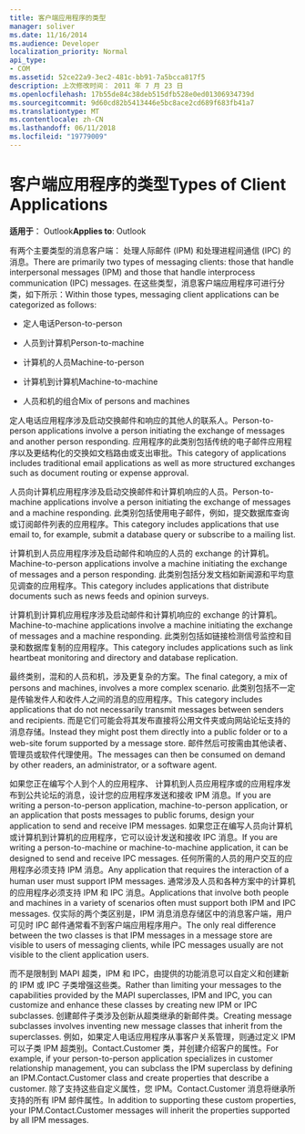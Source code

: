 ```yaml
---
title: 客户端应用程序的类型
manager: soliver
ms.date: 11/16/2014
ms.audience: Developer
localization_priority: Normal
api_type:
- COM
ms.assetid: 52ce22a9-3ec2-481c-bb91-7a5bcca817f5
description: 上次修改时间： 2011 年 7 月 23 日
ms.openlocfilehash: 17b55de84c38deb515dfb528e0ed01306934739d
ms.sourcegitcommit: 9d60cd82b5413446e5bc8ace2cd689f683fb41a7
ms.translationtype: MT
ms.contentlocale: zh-CN
ms.lasthandoff: 06/11/2018
ms.locfileid: "19779009"
---
```

# <a name="types-of-client-applications"></a><span data-ttu-id="016a5-103">客户端应用程序的类型</span><span class="sxs-lookup"><span data-stu-id="016a5-103">Types of Client Applications</span></span>

  
  
<span data-ttu-id="016a5-104">**适用于**： Outlook</span><span class="sxs-lookup"><span data-stu-id="016a5-104">**Applies to**: Outlook</span></span> 
  
<span data-ttu-id="016a5-105">有两个主要类型的消息客户端： 处理人际邮件 (IPM) 和处理进程间通信 (IPC) 的消息。</span><span class="sxs-lookup"><span data-stu-id="016a5-105">There are primarily two types of messaging clients: those that handle interpersonal messages (IPM) and those that handle interprocess communication (IPC) messages.</span></span> <span data-ttu-id="016a5-106">在这些类型，消息客户端应用程序可进行分类，如下所示：</span><span class="sxs-lookup"><span data-stu-id="016a5-106">Within those types, messaging client applications can be categorized as follows:</span></span>
  
- <span data-ttu-id="016a5-107">定人电话</span><span class="sxs-lookup"><span data-stu-id="016a5-107">Person-to-person</span></span>
    
- <span data-ttu-id="016a5-108">人员到计算机</span><span class="sxs-lookup"><span data-stu-id="016a5-108">Person-to-machine</span></span>
    
- <span data-ttu-id="016a5-109">计算机的人员</span><span class="sxs-lookup"><span data-stu-id="016a5-109">Machine-to-person</span></span>
    
- <span data-ttu-id="016a5-110">计算机到计算机</span><span class="sxs-lookup"><span data-stu-id="016a5-110">Machine-to-machine</span></span>
    
- <span data-ttu-id="016a5-111">人员和机的组合</span><span class="sxs-lookup"><span data-stu-id="016a5-111">Mix of persons and machines</span></span>
    
<span data-ttu-id="016a5-112">定人电话应用程序涉及启动交换邮件和响应的其他人的联系人。</span><span class="sxs-lookup"><span data-stu-id="016a5-112">Person-to-person applications involve a person initiating the exchange of messages and another person responding.</span></span> <span data-ttu-id="016a5-113">应用程序的此类别包括传统的电子邮件应用程序以及更结构化的交换如文档路由或支出审批。</span><span class="sxs-lookup"><span data-stu-id="016a5-113">This category of applications includes traditional email applications as well as more structured exchanges such as document routing or expense approval.</span></span>
  
<span data-ttu-id="016a5-114">人员向计算机应用程序涉及启动交换邮件和计算机响应的人员。</span><span class="sxs-lookup"><span data-stu-id="016a5-114">Person-to-machine applications involve a person initiating the exchange of messages and a machine responding.</span></span> <span data-ttu-id="016a5-115">此类别包括使用电子邮件，例如，提交数据库查询或订阅邮件列表的应用程序。</span><span class="sxs-lookup"><span data-stu-id="016a5-115">This category includes applications that use email to, for example, submit a database query or subscribe to a mailing list.</span></span>
  
<span data-ttu-id="016a5-116">计算机到人员应用程序涉及启动邮件和响应的人员的 exchange 的计算机。</span><span class="sxs-lookup"><span data-stu-id="016a5-116">Machine-to-person applications involve a machine initiating the exchange of messages and a person responding.</span></span> <span data-ttu-id="016a5-117">此类别包括分发文档如新闻源和平均意见调查的应用程序。</span><span class="sxs-lookup"><span data-stu-id="016a5-117">This category includes applications that distribute documents such as news feeds and opinion surveys.</span></span>
  
<span data-ttu-id="016a5-118">计算机到计算机应用程序涉及启动邮件和计算机响应的 exchange 的计算机。</span><span class="sxs-lookup"><span data-stu-id="016a5-118">Machine-to-machine applications involve a machine initiating the exchange of messages and a machine responding.</span></span> <span data-ttu-id="016a5-119">此类别包括如链接检测信号监控和目录和数据库复制的应用程序。</span><span class="sxs-lookup"><span data-stu-id="016a5-119">This category includes applications such as link heartbeat monitoring and directory and database replication.</span></span>
  
<span data-ttu-id="016a5-120">最终类别，混和的人员和机，涉及更复杂的方案。</span><span class="sxs-lookup"><span data-stu-id="016a5-120">The final category, a mix of persons and machines, involves a more complex scenario.</span></span> <span data-ttu-id="016a5-121">此类别包括不一定是传输发件人和收件人之间的消息的应用程序。</span><span class="sxs-lookup"><span data-stu-id="016a5-121">This category includes applications that do not necessarily transmit messages between senders and recipients.</span></span> <span data-ttu-id="016a5-122">而是它们可能会将其发布直接将公用文件夹或向网站论坛支持的消息存储。</span><span class="sxs-lookup"><span data-stu-id="016a5-122">Instead they might post them directly into a public folder or to a web-site forum supported by a message store.</span></span> <span data-ttu-id="016a5-123">邮件然后可按需由其他读者、 管理员或软件代理使用。</span><span class="sxs-lookup"><span data-stu-id="016a5-123">The messages can then be consumed on demand by other readers, an administrator, or a software agent.</span></span>
  
<span data-ttu-id="016a5-124">如果您正在编写个人到个人的应用程序、 计算机到人员应用程序或的应用程序发布到公共论坛的消息，设计您的应用程序发送和接收 IPM 消息。</span><span class="sxs-lookup"><span data-stu-id="016a5-124">If you are writing a person-to-person application, machine-to-person application, or an application that posts messages to public forums, design your application to send and receive IPM messages.</span></span> <span data-ttu-id="016a5-125">如果您正在编写人员向计算机或计算机到计算机的应用程序，它可以设计发送和接收 IPC 消息。</span><span class="sxs-lookup"><span data-stu-id="016a5-125">If you are writing a person-to-machine or machine-to-machine application, it can be designed to send and receive IPC messages.</span></span> <span data-ttu-id="016a5-126">任何所需的人员的用户交互的应用程序必须支持 IPM 消息。</span><span class="sxs-lookup"><span data-stu-id="016a5-126">Any application that requires the interaction of a human user must support IPM messages.</span></span> <span data-ttu-id="016a5-127">通常涉及人员和各种方案中的计算机的应用程序必须支持 IPM 和 IPC 消息。</span><span class="sxs-lookup"><span data-stu-id="016a5-127">Applications that involve both people and machines in a variety of scenarios often must support both IPM and IPC messages.</span></span> <span data-ttu-id="016a5-128">仅实际的两个类区别是，IPM 消息消息存储区中的消息客户端，用户可见时 IPC 邮件通常看不到客户端应用程序用户。</span><span class="sxs-lookup"><span data-stu-id="016a5-128">The only real difference between the two classes is that IPM messages in a message store are visible to users of messaging clients, while IPC messages usually are not visible to the client application users.</span></span> 
  
<span data-ttu-id="016a5-129">而不是限制到 MAPI 超类，IPM 和 IPC，由提供的功能消息可以自定义和创建新的 IPM 或 IPC 子类增强这些类。</span><span class="sxs-lookup"><span data-stu-id="016a5-129">Rather than limiting your messages to the capabilities provided by the MAPI superclasses, IPM and IPC, you can customize and enhance these classes by creating new IPM or IPC subclasses.</span></span> <span data-ttu-id="016a5-130">创建邮件子类涉及创新从超类继承的新邮件类。</span><span class="sxs-lookup"><span data-stu-id="016a5-130">Creating message subclasses involves inventing new message classes that inherit from the superclasses.</span></span> <span data-ttu-id="016a5-131">例如，如果定人电话应用程序从事客户关系管理，则通过定义 IPM 可以子类 IPM 超类别。Contact.Customer 类，并创建介绍客户的属性。</span><span class="sxs-lookup"><span data-stu-id="016a5-131">For example, if your person-to-person application specializes in customer relationship management, you can subclass the IPM superclass by defining an IPM.Contact.Customer class and create properties that describe a customer.</span></span> <span data-ttu-id="016a5-132">除了支持这些自定义属性，您 IPM。Contact.Customer 消息将继承所支持的所有 IPM 邮件属性。</span><span class="sxs-lookup"><span data-stu-id="016a5-132">In addition to supporting these custom properties, your IPM.Contact.Customer messages will inherit the properties supported by all IPM messages.</span></span>
  

